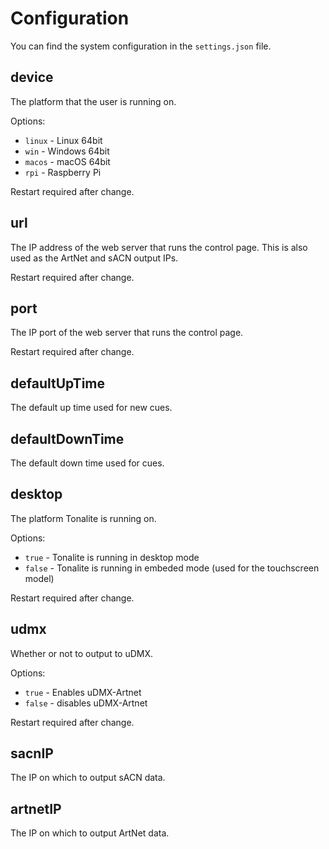 # Configuration

You can find the system configuration in the `settings.json` file.

## device

The platform that the user is running on.

Options:

- `linux` - Linux 64bit
- `win` - Windows 64bit
- `macos` - macOS 64bit
- `rpi` - Raspberry Pi

Restart required after change.

## url

The IP address of the web server that runs the control page. This is also used as the ArtNet and sACN output IPs.

Restart required after change.

## port

The IP port of the web server that runs the control page.

Restart required after change.

## defaultUpTime

The default up time used for new cues.

## defaultDownTime

The default down time used for cues.

## desktop

The platform Tonalite is running on.

Options:

- `true` - Tonalite is running in desktop mode
- `false` - Tonalite is running in embeded mode (used for the touchscreen model)
  
Restart required after change.

## udmx

Whether or not to output to uDMX.

Options:

- `true` - Enables uDMX-Artnet
- `false` - disables uDMX-Artnet

Restart required after change.

## sacnIP

The IP on which to output sACN data.

## artnetIP

The IP on which to output ArtNet data.